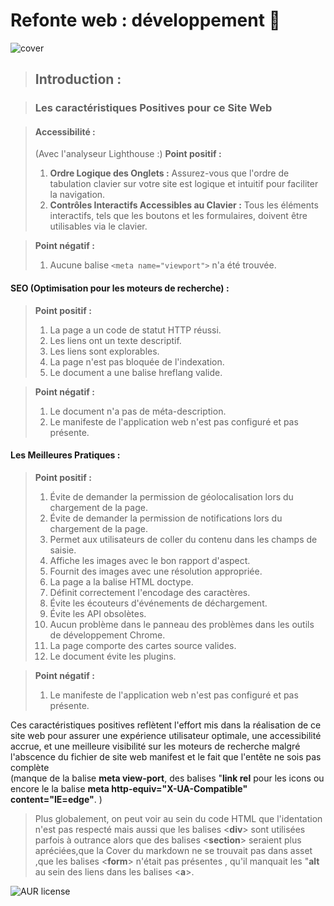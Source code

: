 # Refonte web : développement 🚀
![cover](./cover.PNG)

> ## Introduction :

> ### Les caractéristiques Positives pour ce Site Web

> #### Accessibilité :
> (Avec l'analyseur Lighthouse :)
>**Point positif :**
> 1. **Ordre Logique des Onglets :** Assurez-vous que l'ordre de tabulation clavier sur votre site est logique et intuitif pour faciliter la navigation.
> 2. **Contrôles Interactifs Accessibles au Clavier :** Tous les éléments interactifs, tels que les boutons et les formulaires, doivent être utilisables via le clavier.

>**Point négatif :**
> 1. Aucune balise ```<meta name="viewport">``` n'a été trouvée.

#### SEO (Optimisation pour les moteurs de recherche) :
>**Point positif :**
> 1. La page a un code de statut HTTP réussi.
> 2. Les liens ont un texte descriptif.
> 3. Les liens sont explorables.
> 4. La page n'est pas bloquée de l'indexation.
> 5. Le document a une balise hreflang valide.

>**Point négatif :**
> 1. Le document n'a pas de méta-description.
> 2. Le manifeste de l'application web n'est pas configuré et pas présente.

#### Les Meilleures Pratiques :
> **Point positif :**
> 1. Évite de demander la permission de géolocalisation lors du chargement de la page.
> 2. Évite de demander la permission de notifications lors du chargement de la page.
> 3. Permet aux utilisateurs de coller du contenu dans les champs de saisie.
> 4. Affiche les images avec le bon rapport d'aspect.
> 5. Fournit des images avec une résolution appropriée.
> 6. La page a la balise HTML doctype.
> 7. Définit correctement l'encodage des caractères.
> 8. Évite les écouteurs d'événements de déchargement.
> 9. Évite les API obsolètes.
> 10. Aucun problème dans le panneau des problèmes dans les outils de développement Chrome.
> 11. La page comporte des cartes source valides.
> 12. Le document évite les plugins.

>**Point négatif :**  
> 1. Le manifeste de l'application web n'est pas configuré et pas présente.


Ces caractéristiques positives reflètent l'effort mis dans la réalisation de ce site web pour assurer une expérience utilisateur optimale, une accessibilité accrue, et une meilleure visibilité sur les moteurs de recherche malgré l'abscence du fichier de site web manifest et le fait que l'entête ne sois pas complète  
(manque de la balise **meta view-port**, des balises "**link rel** pour les icons ou encore le la balise **meta http-equiv="X-UA-Compatible" content="IE=edge"**. )  

>Plus globalement, on peut voir au sein du code HTML que l'identation n'est pas respecté mais aussi que les balises <**div**> sont utilisées parfois à outrance alors que des balises <**section**> seraient plus apréciées,que la Cover du markdown ne se trouvait pas dans asset ,que les balises <**form**> n'était pas présentes , qu'il manquait les "**alt** au sein des liens dans les balises <**a**>.


![AUR license](https://img.shields.io/aur/license/c)